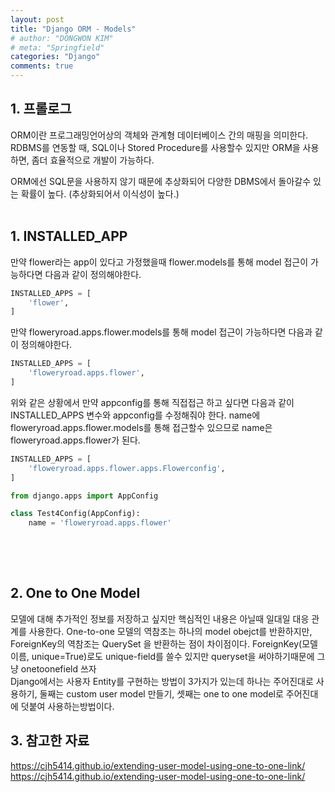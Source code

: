 ```yaml
---
layout: post
title: "Django ORM - Models"
# author: "DONGWON KIM"
# meta: "Springfield"
categories: "Django"
comments: true
---
```


## 1. 프롤로그
ORM이란 프로그래밍언어상의 객체와 관계형 데이터베이스 간의 매핑을 의미한다.
RDBMS를 연동할 때, SQL이나 Stored Procedure를 사용할수 있지만 
ORM을 사용하면, 좀더 효율적으로 개발이 가능하다.

ORM에선 SQL문을 사용하지 않기 때문에 추상화되어 다양한 DBMS에서 돌아갈수 있는
확률이 높다. (추상화되어서 이식성이 높다.)
<br><br>

## 1. INSTALLED_APP
만약 flower라는 app이 있다고 가정했을때 flower.models를 통해 model 접근이 가능하다면 
다음과 같이 정의해야한다.

```python
INSTALLED_APPS = [
    'flower',
]
```
만약 floweryroad.apps.flower.models를 통해 model 접근이 가능하다면 다음과 같이 정의해야한다.

```python
INSTALLED_APPS = [
    'floweryroad.apps.flower',
]
```

위와 같은 상황에서 만약 appconfig를 통해 직접접근 하고 싶다면 다음과 같이 
INSTALLED_APPS 변수와 appconfig를 수정해줘야 한다.
name에 floweryroad.apps.flower.models를 통해 접근할수 있으므로 name은
floweryroad.apps.flower가 된다.

```python
INSTALLED_APPS = [
    'floweryroad.apps.flower.apps.Flowerconfig',
]
```

```python
from django.apps import AppConfig

class Test4Config(AppConfig):
    name = 'floweryroad.apps.flower' 
    

```
<br><br>

## 2. One to One Model
모델에 대해 추가적인 정보를 저장하고 싶지만 핵심적인 내용은 아닐때 일대일 대응 관계를 사용한다.
One-to-one 모델의 역참조는 하나의 model obejct를 반환하지만, ForeignKey의 역참조는 QuerySet 을 반환하는 점이 차이점이다.
ForeignKey(모델이름, unique=True)로도 unique-field를 쓸수 있지만 queryset을 써야하기때문에 그냥 onetoonefield 쓰자 
<br/>
Django에서는 사용자 Entity를 구현하는 방법이 3가지가 있는데 하나는 주어진대로 사용하기, 
둘째는 custom user model 만들기, 셋째는 one to one model로 주어진대에 덧붙여 사용하는방법이다.

## 3. 참고한 자료
https://cjh5414.github.io/extending-user-model-using-one-to-one-link/
https://cjh5414.github.io/extending-user-model-using-one-to-one-link/